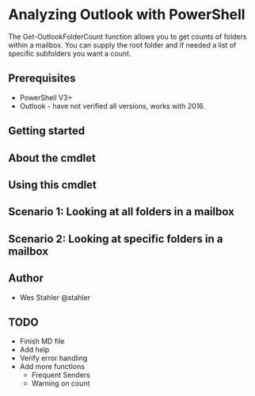 # Analyzing Outlook with PowerShell
The Get-OutlookFolderCount function allows you to get counts of folders within a mailbox.  You can supply the root folder and if needed a list of specific subfolders you want a count.

## Prerequisites
* PowerShell V3+
* Outlook - have not verified all versions, works with 2016.

## Getting started

## About the cmdlet

## Using this cmdlet

## Scenario 1: Looking at all folders in a mailbox

## Scenario 2: Looking at specific folders in a mailbox

## Author
* Wes Stahler @stahler

## TODO
* Finish MD file
* Add help
* Verify error handling
* Add more functions
  * Frequent Senders
  * Warning on count
